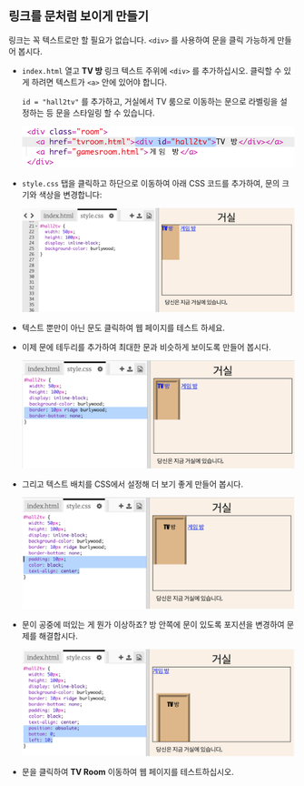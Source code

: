 ## 링크를 문처럼 보이게 만들기

링크는 꼭 텍스트로만 할 필요가 없습니다. `<div>` 를 사용하여 문을 클릭 가능하게 만들어 봅시다.

+ `index.html` 열고 **TV 방** 링크 텍스트 주위에 `<div>` 를 추가하십시오. 클릭할 수 있게 하려면 텍스트가 `<a>` 안에 있어야 합니다.
    
    `id = "hall2tv"` 를 추가하고, 거실에서 TV 룸으로 이동하는 문으로 라벨링을 설정하는 등 문을 스타일링 할 수 있습니다.
    
    ![스크린샷](images/rooms-tvroom-div.png)

+ `style.css` 탭을 클릭하고 하단으로 이동하여 아래 CSS 코드를 추가하여, 문의 크기와 색상을 변경합니다:
    
    ![스크린샷](images/rooms-door-css1.png)

+ 텍스트 뿐만이 아닌 문도 클릭하여 웹 페이지를 테스트 하세요.

+ 이제 문에 테두리를 추가하여 최대한 문과 비슷하게 보이도록 만들어 봅시다.
    
    ![스크린샷](images/rooms-door-css2.png)

+ 그리고 텍스트 배치를 CSS에서 설정해 더 보기 좋게 만들어 봅시다.
    
    ![스크린샷](images/rooms-door-css3.png)

+ 문이 공중에 떠있는 게 뭔가 이상하죠? 방 안쪽에 문이 있도록 포지션을 변경하여 문제를 해결합시다.
    
    ![스크린샷](images/rooms-door-position.png)

+ 문을 클릭하여 **TV Room** 이동하여 웹 페이지를 테스트하십시오.